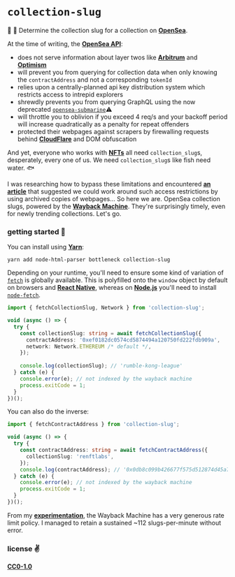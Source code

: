 # `collection-slug`
🧸 🤖 Determine the collection slug for a collection on [__OpenSea__](https://opensea.io).

At the time of writing, the [__OpenSea API__](https://docs.opensea.io/reference/api-overview):
- does not serve information about layer twos like [__Arbitrum__](https://arbitrum.io/) and [__Optimism__](https://www.optimism.io/)
- will prevent you from querying for collection data when only knowing the `contractAddress` and not a corresponding `tokenId`
- relies upon a centrally-planned api key distribution system which restricts access to intrepid explorers
- shrewdly prevents you from querying GraphQL using the now deprecated [`opensea-submarine`](https://github.com/cawfree/opensea-submarine)⚠️
- will throttle you to oblivion if you exceed 4 req/s and your backoff period will increase quadratically as a penalty for repeat offenders
- protected their webpages against scrapers by firewalling requests behind [__CloudFlare__](https://www.cloudflare.com/en-gb/) and DOM obfuscation

And yet, everyone who works with [__NFTs__](https://ethereum.org/en/nft/) all need `collection_slug`s, desperately, every one of us. We need `collection_slug`s like fish need water. 🐟

I was researching how to bypass these limitations and encountered [__an article__](https://scrapeops.io/web-scraping-playbook/how-to-bypass-cloudflare/) that suggested we could work around such access restrictions by using archived copies of webpages... So here we are. OpenSea collection slugs, powered by the [__Wayback Machine__](https://web.archive.org/). They're surprisingly timely, even for newly trending collections. Let's go.

### getting started 🚀

You can install using [__Yarn__](https://yarnpkg.com):

```shell
yarn add node-html-parser bottleneck collection-slug
```

Depending on your runtime, you'll need to ensure some kind of variation of [`fetch`](https://developer.mozilla.org/en-US/docs/Web/API/Fetch_API) is globally available. This is polyfilled onto the `window` object by default on browsers and [__React Native__](https://reactnative.dev), whereas on [__Node.js__](https://nodejs.org/en/) you'll need to install [`node-fetch`](https://www.npmjs.com/package/node-fetch).

```typescript
import { fetchCollectionSlug, Network } from 'collection-slug';

void (async () => {
  try {
    const collectionSlug: string = await fetchCollectionSlug({
      contractAddress: '0xef0182dc0574cd5874494a120750fd222fdb909a',
      network: Network.ETHEREUM /* default */,
    });
    
    console.log(collectionSlug); // 'rumble-kong-league'
  } catch (e) {
    console.error(e); // not indexed by the wayback machine
    process.exitCode = 1;
  }
})();
```

You can also do the inverse:

```typescript
import { fetchContractAddress } from 'collection-slug';

void (async () => {
  try {
    const contractAddress: string = await fetchContractAddress({
      collectionSlug: 'renftlabs',
    });
    console.log(contractAddress); // '0x0db8c099b426677f575d512874d45a767e9acc3c'
  } catch (e) {
    console.error(e); // not indexed by the wayback machine
    process.exitCode = 1;
  }
})();
```

From my [__experimentation__](scripts/rate-limit.ts), the Wayback Machine has a very generous rate limit policy. I managed to retain a sustained ~112 slugs-per-minute without error.

### license ✌️
[__CC0-1.0__](./LICENSE)
